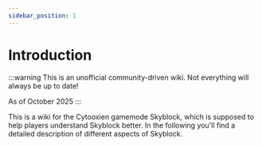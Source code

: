 ```yaml
---
sidebar_position: 1
---
```


# Introduction

:::warning
This is an unofficial community-driven wiki. Not everything will always be up to date!

As of October 2025
:::

This is a wiki for the Cytooxien gamemode Skyblock, which is supposed to help players understand Skyblock better. In the following you'll find a detailed description of different aspects of Skyblock.